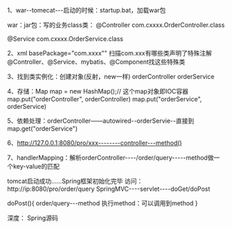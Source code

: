 1、war--tomecat---启动的时候：startup.bat，加载war包

war：jar包：写的业务class类：
@Controller
com.cxxxx.OrderController.class

@Service
com.cxxxx.OrderService.class

2、xml basePackage="com.xxxx"" 扫描com.xxx有哪些类声明了特殊注解@Controller、@Service、mybatis、@Component找这些特殊类

3、找到类实例化：创建对象(反射，new一样)
orderController
orderService

4、存储：Map map = new HashMap();// 这个map对象即IOC容器
map.put("orderController", orderController)
map.put("orderService", orderService)

5、依赖处理：orderController——autowired--orderServie--直接到map.get("orderService")

6、http://127.0.0.1:8080/pro/xxx--------controller---method()

7、handlerMapping：解析orderController----/order/query-----method做一个key-value的匹配

tomcat启动成功……Spring框架初始化完毕
访问：http://ip:8080/pro/order/query
SpringMVC----servlet----doGet/doPost

doPost(){
    order/query---method
    执行method：可以调用到method
}



深度：
Spring源码